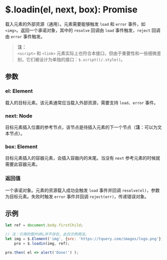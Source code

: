 # $.loadin(el, next, box): Promise

载入元素的外部资源（通用）。元素需要能够触发 `load` 和 `error` 事件，如 `<img>`。返回一个承诺对象，其中的 `resolve` 回调由 `load` 事件触发，`reject` 回调由 `error` 事件触发。

> **注：**<br>
> `<script>` 和 `<link>` 元素实际上也符合本接口，但由于重要性和一些细微差别，它们被设计为单独的接口：`$.script()/.style()`。


## 参数

### el: Element

载入的目标元素。该元素通常应当载入外部资源，需要支持 `load`、`error` 事件。


### next: Node

目标元素插入位置的参考节点，该节点是待插入元素的下一个节点（**注**：可以为文本节点）。


### box: Element

目标元素插入的容器元素，会插入容器内的末尾。当没有 `next` 参考元素的时候就需要此容器元素。


### 返回值

一个承诺对象。元素的资源载入成功会触发 `load` 事件并回调 `resolve(el)`，参数为目标元素。失败时触发 `error` 事件并回调 `reject(err)`，传递错误对象。


## 示例

```js
let ref = document.body.firstChild;

// 注：引用的图片URL并不存在，此仅示例用法。
let img = $.Element('img', {src: 'https://tquery.com/images/logo.png'}),
    pro = $.loadin(img, ref);

pro.then( el => alert('Done!') );
```

